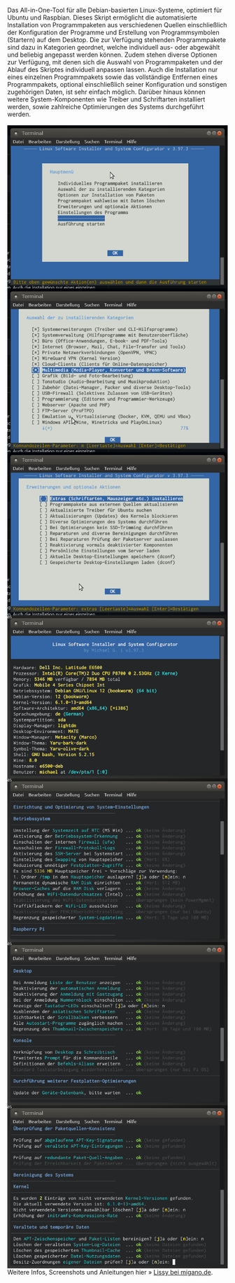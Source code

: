 Das All-in-One-Tool für alle Debian-basierten Linux-Systeme, optimiert für Ubuntu und Raspbian.
Dieses Skript ermöglicht die automatisierte Installation von Programmpaketen aus verschiedenen Quellen einschließlich der Konfiguration der Programme und Erstellung von Programmsymbolen (Startern) auf dem Desktop. Die zur Verfügung stehenden Programmpakete sind dazu in Kategorien geordnet, welche individuell aus- oder abgewählt und beliebig angepasst werden können. Zudem stehen diverse Optionen zur Verfügung, mit denen sich die Auswahl von Programmpaketen und der Ablauf des Skriptes individuell anpassen lassen.
Auch die Installation nur eines einzelnen Programmpakets sowie das vollständige Entfernen eines Programmpakets, optional einschließlich seiner Konfiguration und sonstigen zugehörigen Daten, ist sehr einfach möglich.
Darüber hinaus können weitere System-Komponenten wie Treiber und Schriftarten installiert werden, sowie zahlreiche Optimierungen des Systems durchgeführt werden.
<br /><br />
<img style="float:left;" src="./img/lissy_1.png"><br />
<img style="float:left;" src="./img/lissy_2.png"><br />
<img style="float:left;" src="./img/lissy_3.png"><br />
<img style="float:left;" src="./img/lissy_4.png"><br />
<img style="float:left;" src="./img/lissy_6.png"><br />
<img style="float:left;" src="./img/lissy_7.png"><br />
<img style="float:left;" src="./img/lissy_8.png"><br />
<br />
Weitere Infos, Screenshots und Anleitungen hier&nbsp;&raquo;&nbsp;<a href="https://migano.de/download/lissy/index.php">Lissy bei migano.de</a>.
<br />
